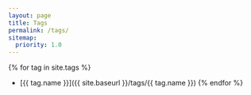 ```yaml
---
layout: page
title: Tags
permalink: /tags/
sitemap:
  priority: 1.0
---
```

{% for tag in site.tags %}
* [{{ tag.name }}]({{ site.baseurl }}/tags/{{ tag.name }})
{% endfor %}

